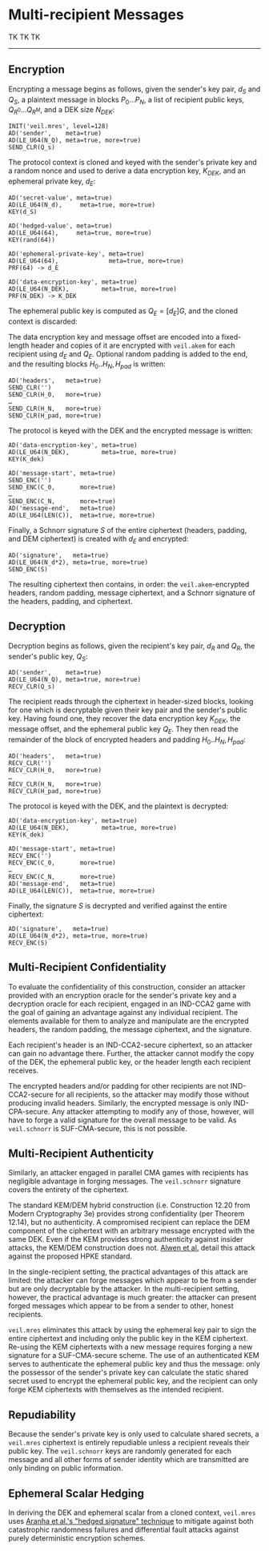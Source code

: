 # Multi-recipient Messages

TK TK TK

---

## Encryption

Encrypting a message begins as follows, given the sender's key pair, $d_S$ and $Q_S$, a plaintext message in blocks
$P_0...P_N$, a list of recipient public keys, $Q_{R^0}...Q_{R^M}$, and a DEK size $N_{DEK}$:

```text
INIT('veil.mres', level=128)
AD('sender',    meta=true)
AD(LE_U64(N_Q), meta=true, more=true)
SEND_CLR(Q_s)
```

The protocol context is cloned and keyed with the sender's private key and a random nonce and used to derive a data
encryption key, $K_{DEK}$, and an ephemeral private key, $d_E$:

```text
AD('secret-value', meta=true)
AD(LE_U64(N_d),     meta=true, more=true)
KEY(d_S)

AD('hedged-value', meta=true)
AD(LE_U64(64),     meta=true, more=true)
KEY(rand(64))

AD('ephemeral-private-key', meta=true)
AD(LE_U64(64),              meta=true, more=true)
PRF(64) -> d_E

AD('data-encryption-key', meta=true)
AD(LE_U64(N_DEK),         meta=true, more=true)
PRF(N_DEK) -> K_DEK

```

The ephemeral public key is computed as $Q_E = [{d_E}]G$, and the cloned context is discarded:

The data encryption key and message offset are encoded into a fixed-length header and copies of it are encrypted
with `veil.akem` for each recipient using $d_E$ and $Q_E$. Optional random padding is added to the end, and the
resulting blocks $H_0..H_N,H_{pad}$ is written:

```text
AD('headers',   meta=true)
SEND_CLR('')
SEND_CLR(H_0,   more=true)
…
SEND_CLR(H_N,   more=true)
SEND_CLR(H_pad, more=true)
```

The protocol is keyed with the DEK and the encrypted message is written:

```text
AD('data-encryption-key', meta=true)
AD(LE_U64(N_DEK),         meta=true, more=true)
KEY(K_dek)

AD('message-start', meta=true)
SEND_ENC('')
SEND_ENC(C_0,       more=true)
…
SEND_ENC(C_N,       more=true)
AD('message-end',   meta=true)
AD(LE_U64(LEN(C)),  meta=true, more=true)
```

Finally, a Schnorr signature $S$ of the entire ciphertext (headers, padding, and DEM ciphertext) is created with $d_E$
and encrypted:

```text
AD('signature',   meta=true)
AD(LE_U64(N_d*2), meta=true, more=true)
SEND_ENC(S)
```

The resulting ciphertext then contains, in order: the `veil.akem`-encrypted headers, random padding, message ciphertext,
and a Schnorr signature of the headers, padding, and ciphertext.

## Decryption

Decryption begins as follows, given the recipient's key pair, $d_R$ and $Q_R$, the sender's public key, $Q_S$:

```text
AD('sender',    meta=true)
AD(LE_U64(N_Q), meta=true, more=true)
RECV_CLR(Q_s)
```

The recipient reads through the ciphertext in header-sized blocks, looking for one which is decryptable given their key
pair and the sender's public key. Having found one, they recover the data encryption key $K_{DEK}$, the message offset,
and the ephemeral public key $Q_E$. They then read the remainder of the block of encrypted headers and padding 
$H_0..H_N,H_{pad}$:

```text
AD('headers',   meta=true)
RECV_CLR('')
RECV_CLR(H_0,   more=true)
…
RECV_CLR(H_N,   more=true)
RECV_CLR(H_pad, more=true)
```

The protocol is keyed with the DEK, and the plaintext is decrypted:

```text
AD('data-encryption-key', meta=true)
AD(LE_U64(N_DEK),         meta=true, more=true)
KEY(K_dek)

AD('message-start', meta=true)
RECV_ENC('')
RECV_ENC(C_0,       more=true)
…
RECV_ENC(C_N,       more=true)
AD('message-end',   meta=true)
AD(LE_U64(LEN(C)),  meta=true, more=true)
```

Finally, the signature $S$ is decrypted and verified against the entire ciphertext:

```text
AD('signature',   meta=true)
AD(LE_U64(N_d*2), meta=true, more=true)
RECV_ENC(S)
```

## Multi-Recipient Confidentiality

To evaluate the confidentiality of this construction, consider an attacker provided with an encryption oracle for the
sender's private key and a decryption oracle for each recipient, engaged in an IND-CCA2 game with the goal of gaining an
advantage against any individual recipient. The elements available for them to analyze and manipulate are the encrypted
headers, the random padding, the message ciphertext, and the signature.

Each recipient's header is an IND-CCA2-secure ciphertext, so an attacker can gain no advantage there. Further, the
attacker cannot modify the copy of the DEK, the ephemeral public key, or the header length each recipient receives.

The encrypted headers and/or padding for other recipients are not IND-CCA2-secure for all recipients, so the attacker
may modify those without producing invalid headers. Similarly, the encrypted message is only IND-CPA-secure. Any
attacker attempting to modify any of those, however, will have to forge a valid signature for the overall message to be
valid. As `veil.schnorr` is SUF-CMA-secure, this is not possible.

## Multi-Recipient Authenticity

Similarly, an attacker engaged in parallel CMA games with recipients has negligible advantage in forging messages.
The `veil.schnorr` signature covers the entirety of the ciphertext.

The standard KEM/DEM hybrid construction (i.e. Construction 12.20 from Modern Cryptography 3e)
provides strong confidentiality (per Theorem 12.14), but no authenticity. A compromised recipient can replace the DEM
component of the ciphertext with an arbitrary message encrypted with the same DEK. Even if the KEM provides strong
authenticity against insider attacks, the KEM/DEM construction does not. [Alwen et al.][hpke] detail this attack against
the proposed HPKE standard.

In the single-recipient setting, the practical advantages of this attack are limited: the attacker can forge messages
which appear to be from a sender but are only decryptable by the attacker. In the multi-recipient setting, however, the
practical advantage is much greater: the attacker can present forged messages which appear to be from a sender to other,
honest recipients.

`veil.mres` eliminates this attack by using the ephemeral key pair to sign the entire ciphertext and including only the
public key in the KEM ciphertext. Re-using the KEM ciphertexts with a new message requires forging a new signature for a
SUF-CMA-secure scheme. The use of an authenticated KEM serves to authenticate the ephemeral public key and thus the
message: only the possessor of the sender's private key can calculate the static shared secret used to encrypt the
ephemeral public key, and the recipient can only forge KEM ciphertexts with themselves as the intended recipient.

## Repudiability

Because the sender's private key is only used to calculate shared secrets, a `veil.mres` ciphertext is entirely
repudiable unless a recipient reveals their public key. The `veil.schnorr` keys are randomly generated for each message
and all other forms of sender identity which are transmitted are only binding on public information.

## Ephemeral Scalar Hedging

In deriving the DEK and ephemeral scalar from a cloned context, `veil.mres`
uses [Aranha et al.'s "hedged signature" technique][hedge] to mitigate against both catastrophic randomness failures and
differential fault attacks against purely deterministic encryption schemes.

[hpke]: https://eprint.iacr.org/2020/1499.pdf

[hedge]: https://eprint.iacr.org/2019/956.pdf